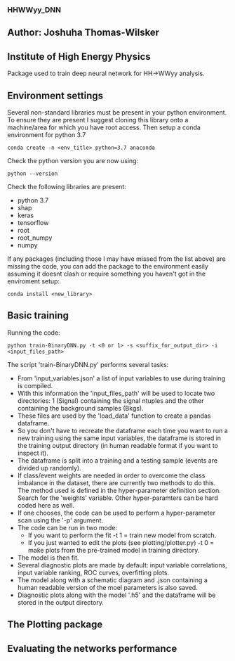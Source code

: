 ### HHWWyy_DNN
## Author: Joshuha Thomas-Wilsker
## Institute of High Energy Physics
Package used to train deep neural network for HH->WWyy analysis.

## Environment settings
Several non-standard libraries must be present in your python environment.
To ensure they are present I suggest cloning this library onto a machine/area
for which you have root access. Then setup a conda environment for python 3.7
```
conda create -n <env_title> python=3.7 anaconda
```

Check the python version you are now using:
```
python --version
```

Check the following libraries are present:

- python 3.7
- shap
- keras
- tensorflow
- root
- root_numpy
- numpy

If any packages (including those I may have missed from the list above) are missing the code,
you can add the package to the environment easily assuming it doesnt clash or require something
you haven't got in the enviroment setup:
```
conda install <new_library>
```

## Basic training
Running the code:
```
python train-BinaryDNN.py -t <0 or 1> -s <suffix_for_output_dir> -i <input_files_path>
```

The script 'train-BinaryDNN.py' performs several tasks:
- From 'input_variables.json' a list of input variables to use during training is compiled.
- With this information the 'input_files_path' will be used to locate two directories: 1 (Signal) containing the signal ntuples and the other containing the background samples (Bkgs).
- These files are used by the 'load_data' function to create a pandas dataframe.
- So you don't have to recreate the dataframe each time you want to run a new training using the same input variables, the dataframe is stored in the training output directory (in human readable format if you want to inspect it).
- The dataframe is split into a training and a testing sample (events are divided up randomly).
- If class/event weights are needed in order to overcome the class imbalance in the dataset, there are currently two methods to do this. The method used is defined in the hyper-parameter definition section. Search for the 'weights' variable. Other hyper-paramters can be hard coded here as well.
- If one chooses, the code can be used to perform a hyper-parameter scan using the '-p' argument.
- The code can be run in two mode:
    - If you want to perform the fit -t 1 = train new model from scratch.
    - If you just wanted to edit the plots (see plotting/plotter.py) -t 0 = make plots from the pre-trained model in training directory.
- The model is then fit.
- Several diagnostic plots are made by default: input variable correlations, input variable ranking, ROC curves, overfitting plots.
- The model along with a schematic diagram and .json containing a human readable version of the moel parameters is also saved.
- Diagnostic plots along with the model '.h5' and the dataframe will be stored in the output directory.

## The Plotting package

## Evaluating the networks performance
